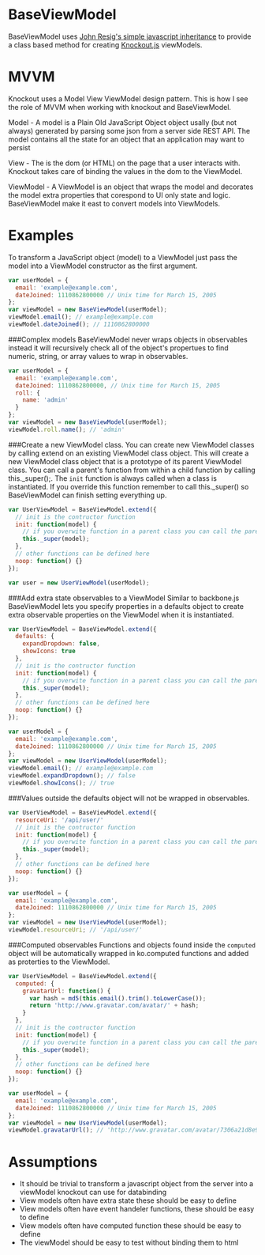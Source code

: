BaseViewModel
=============

BaseViewModel uses [John Resig's simple javascript inheritance](http://ejohn.org/blog/simple-javascript-inheritance/) to provide a class based method for creating [Knockout.js](http://knockoutjs.com/) viewModels.

MVVM
====
Knockout uses a Model View ViewModel design pattern. This is how I see the role of MVVM when working with knockout and BaseViewModel.

Model - A model is a Plain Old JavaScript Object object usally (but not always) generated by parsing some 
json from a server side REST API. The model contains all the state for an object that an application may 
want to persist

View - The is the dom (or HTML) on the page that a user interacts with. Knockout takes care of binding the 
values in the dom to the ViewModel. 

ViewModel - A ViewModel is an object that wraps the model and decorates the model extra properties 
that corespond to UI only state and logic. BaseViewModel make it east to convert models into ViewModels.

Examples
========
To transform a JavaScript object (model) to a ViewModel just pass the model into a ViewModel constructor as the first argument.

```javascript
var userModel = {
  email: 'example@example.com',
  dateJoined: 1110862800000 // Unix time for March 15, 2005
};
var viewModel = new BaseViewModel(userModel);
viewModel.email(); // example@example.com
viewModel.dateJoined(); // 1110862800000
```

###Complex models
BaseViewModel never wraps objects in observables instead it will recursively check all of the object's propertues to 
find numeric, string, or array values to wrap in observables.
```javascript
var userModel = {
  email: 'example@example.com',
  dateJoined: 1110862800000, // Unix time for March 15, 2005
  roll: {
    name: 'admin'
  }
};
var viewModel = new BaseViewModel(userModel);
viewModel.roll.name(); // 'admin'

```

###Create a new ViewModel class.
You can create new ViewModel classes by calling extend on an existing ViewModel class object. This will create a new
ViewModel class object that is a prototype of its parent ViewModel class. You can call a parent's function
from within a child function by calling this._super();. The `init` function is always called when a class is 
instantiated. If you override this function remember to call this._super() so BaseViewModel can finish setting
everything up.
```javascript
var UserViewModel = BaseViewModel.extend({
  // init is the contructor function
  init: function(model) {
    // if you overwite function in a parent class you can call the parent function using _super
    this._super(model);
  },
  // other functions can be defined here
  noop: function() {}
});

var user = new UserViewModel(userModel);
```

###Add extra state observables to a ViewModel
Similar to backbone.js BaseViewModel lets you specify properties in a defaults
object to create extra observable properties on the ViewModel when it is instantiated.
```javascript
var UserViewModel = BaseViewModel.extend({
  defaults: {
    expandDropdown: false,
    showIcons: true
  },
  // init is the contructor function
  init: function(model) {
    // if you overwite function in a parent class you can call the parent function using _super
    this._super(model);
  },
  // other functions can be defined here
  noop: function() {}
});

var userModel = {
  email: 'example@example.com',
  dateJoined: 1110862800000 // Unix time for March 15, 2005
};
var viewModel = new UserViewModel(userModel);
viewModel.email(); // example@example.com
viewModel.expandDropdown(); // false
viewModel.showIcons(); // true
```

###Values outside the defaults object will not be wrapped in observables.
```javascript
var UserViewModel = BaseViewModel.extend({
  resourceUri: '/api/user/'
  // init is the contructor function
  init: function(model) {
    // if you overwite function in a parent class you can call the parent function using _super
    this._super(model);
  },
  // other functions can be defined here
  noop: function() {}
});

var userModel = {
  email: 'example@example.com',
  dateJoined: 1110862800000 // Unix time for March 15, 2005
};
var viewModel = new UserViewModel(userModel);
viewModel.resourceUri; // '/api/user/'
```


###Computed observables
Functions and objects found inside the `computed` object will be automatically wrapped in ko.computed functions
and added as proterties to the ViewModel.
```javascript
var UserViewModel = BaseViewModel.extend({
  computed: {
    gravatarUrl: function() {
      var hash = md5(this.email().trim().toLowerCase());
      return 'http://www.gravatar.com/avatar/' + hash;
    }
  },
  // init is the contructor function
  init: function(model) {
    // if you overwite function in a parent class you can call the parent function using _super
    this._super(model);
  },
  // other functions can be defined here
  noop: function() {}
});

var userModel = {
  email: 'example@example.com',
  dateJoined: 1110862800000 // Unix time for March 15, 2005
};
var viewModel = new UserViewModel(userModel);
viewModel.gravatarUrl(); // 'http://www.gravatar.com/avatar/7306a21d8e9bdae642aa57606d8393f4'
```

Assumptions
===========
- It should be trivial to transform a javascript object from the server into a viewModel knockout can use for databinding
- View models often have extra state these should be easy to define
- View models often have event handeler functions, these should be easy to define
- View models often have computed function these should be easy to define
- The viewModel should be easy to test without binding them to html
